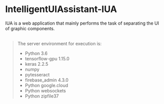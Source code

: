 # IntelligentUIAssistant-IUA
IUA is a web application that mainly performs the task of separating the UI of graphic components.
<br><br>
> The server environment for execution is:<br>
> * Python 3.6<br>
> * tensorflow-gpu 1.15.0<br>
> * keras 2.2.5<br>
> * numpy<br>
> * pytesseract<br>
> * firebase_admin 4.3.0<br>
> * Python google.cloud<br>
> * Python websockets<br>
> * Python zipfile37<br>
